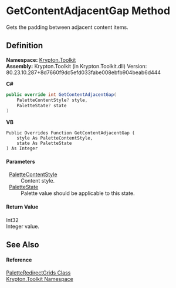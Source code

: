 # GetContentAdjacentGap Method


Gets the padding between adjacent content items.



## Definition
**Namespace:** <a href="79d2eac2-21f4-54ff-7552-b20c33c30600.md">Krypton.Toolkit</a>  
**Assembly:** Krypton.Toolkit (in Krypton.Toolkit.dll) Version: 80.23.10.287+8d7660f9dc5efd033fabe008ebfb904beab6d444

**C#**
``` C#
public override int GetContentAdjacentGap(
	PaletteContentStyle? style,
	PaletteState? state
)
```
**VB**
``` VB
Public Overrides Function GetContentAdjacentGap ( 
	style As PaletteContentStyle,
	state As PaletteState
) As Integer
```



#### Parameters
<dl><dt>  <a href="e51bbd11-7fb5-8388-9a31-63383b173303.md">PaletteContentStyle</a></dt><dd>Content style.</dd><dt>  <a href="93e626cd-00cf-240e-06c6-ab4d47e982ba.md">PaletteState</a></dt><dd>Palette value should be applicable to this state.</dd></dl>

#### Return Value
Int32  
Integer value.

## See Also


#### Reference
<a href="b9e0bda0-1636-15de-b9ed-38c84ab6061f.md">PaletteRedirectGrids Class</a>  
<a href="79d2eac2-21f4-54ff-7552-b20c33c30600.md">Krypton.Toolkit Namespace</a>  
